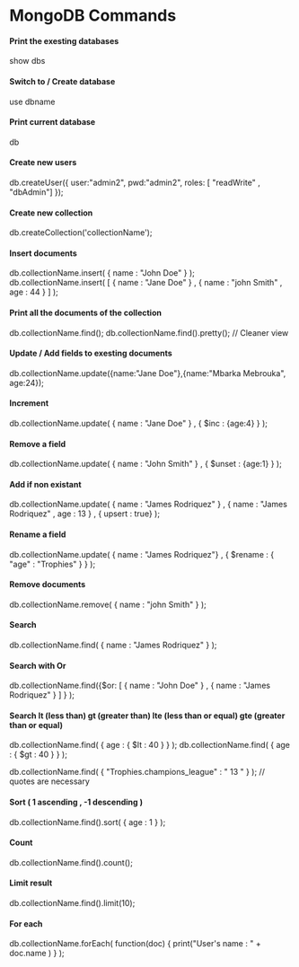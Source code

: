# MongoDB Commands 

#### Print the exesting databases
show dbs

#### Switch to / Create database
use dbname

#### Print current database
db

#### Create new users
db.createUser({
  user:"admin2",
  pwd:"admin2",
  roles: [ "readWrite" , "dbAdmin"]
});

#### Create new collection
db.createCollection('collectionName');

#### Insert documents 
db.collectionName.insert( { name : "John Doe" } );
db.collectionName.insert( [ { name : "Jane Doe" } , { name : "john Smith" , age : 44 } ] ); 

#### Print all the documents of the collection 
db.collectionName.find(); 
db.collectionName.find().pretty(); // Cleaner view

#### Update / Add fields to exesting documents
db.collectionName.update({name:"Jane Doe"},{name:"Mbarka Mebrouka", age:24});

  #### Increment
db.collectionName.update( { name : "Jane Doe" } , { $inc : {age:4} } );

  #### Remove a field 
db.collectionName.update( { name : "John Smith" } , { $unset : {age:1} } );

  #### Add if non existant
db.collectionName.update( { name : "James Rodriquez" } , { name : "James Rodriquez" , age : 13 } , { upsert : true} );

  #### Rename a field
db.collectionName.update( { name : "James Rodriquez"}  , { $rename : { "age" : "Trophies" } } );

#### Remove documents
db.collectionName.remove( { name : "john Smith" } );

#### Search 
db.collectionName.find( { name : "James Rodriquez" } );

  #### Search with Or
db.collectionName.find({$or: [ { name : "John Doe" } , { name : "James Rodriquez" } ] } );

  #### Search lt (less than) gt (greater than) lte (less than or equal) gte (greater than or equal)
db.collectionName.find( { age : { $lt : 40 } } );
db.collectionName.find( { age : { $gt : 40 } } );

db.collectionName.find( { "Trophies.champions_league" : " 13 " } ); // quotes are necessary

#### Sort ( 1 ascending , -1 descending )
db.collectionName.find().sort( { age : 1 } );

#### Count 
db.collectionName.find().count();

#### Limit result
db.collectionName.find().limit(10);

#### For each
db.collectionName.forEach( function(doc) { print("User's name : " + doc.name ) } );